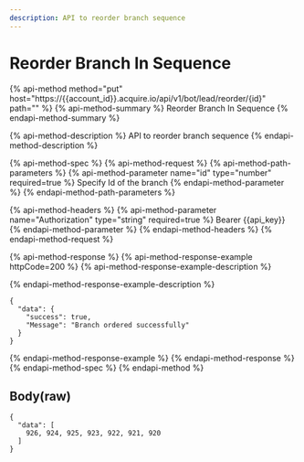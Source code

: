 ```yaml
---
description: API to reorder branch sequence
---
```


# Reorder Branch In Sequence

{% api-method method="put" host="https://{{account\_id}}.acquire.io/api/v1/bot/lead/reorder/{id}" path="" %}
{% api-method-summary %}
Reorder Branch In Sequence
{% endapi-method-summary %}

{% api-method-description %}
API to reorder branch sequence
{% endapi-method-description %}

{% api-method-spec %}
{% api-method-request %}
{% api-method-path-parameters %}
{% api-method-parameter name="id" type="number" required=true %}
Specify Id of the branch
{% endapi-method-parameter %}
{% endapi-method-path-parameters %}

{% api-method-headers %}
{% api-method-parameter name="Authorization" type="string" required=true %}
Bearer {{api\_key}}
{% endapi-method-parameter %}
{% endapi-method-headers %}
{% endapi-method-request %}

{% api-method-response %}
{% api-method-response-example httpCode=200 %}
{% api-method-response-example-description %}

{% endapi-method-response-example-description %}

```
{
  "data": {
    "success": true,
    "Message": "Branch ordered successfully"
  }
}

```
{% endapi-method-response-example %}
{% endapi-method-response %}
{% endapi-method-spec %}
{% endapi-method %}

## Body\(raw\)

```text
{
  "data": [
    926, 924, 925, 923, 922, 921, 920
  ]
}

```

